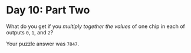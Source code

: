 # Day 10: Part Two

<span title="What do you get if you multiply six by nine?">What do you
get</span> if you *multiply together the values* of one chip in each of
outputs `0`, `1`, and `2`?

Your puzzle answer was `7847`.
